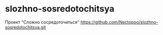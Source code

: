 # slozhno-sosredotochitsya

Проект "Сложно сосредоточиться"
https://github.com/Nectopoo/slozhno-sosredotochitsya.git